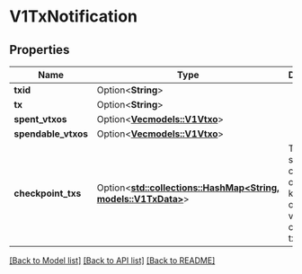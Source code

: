 # V1TxNotification

## Properties

| Name                | Type                                                                           | Description                                                                          | Notes      |
| ------------------- | ------------------------------------------------------------------------------ | ------------------------------------------------------------------------------------ | ---------- |
| **txid**            | Option<**String**>                                                             |                                                                                      | [optional] |
| **tx**              | Option<**String**>                                                             |                                                                                      | [optional] |
| **spent_vtxos**     | Option<[**Vec<models::V1Vtxo>**](v1Vtxo.md)>                                   |                                                                                      | [optional] |
| **spendable_vtxos** | Option<[**Vec<models::V1Vtxo>**](v1Vtxo.md)>                                   |                                                                                      | [optional] |
| **checkpoint_txs**  | Option<[**std::collections::HashMap<String, models::V1TxData>**](v1TxData.md)> | This field is set only in case of offchain tx. key: outpoint, value: checkpoint txid | [optional] |

[[Back to Model list]](../README.md#documentation-for-models) [[Back to API list]](../README.md#documentation-for-api-endpoints) [[Back to README]](../README.md)
